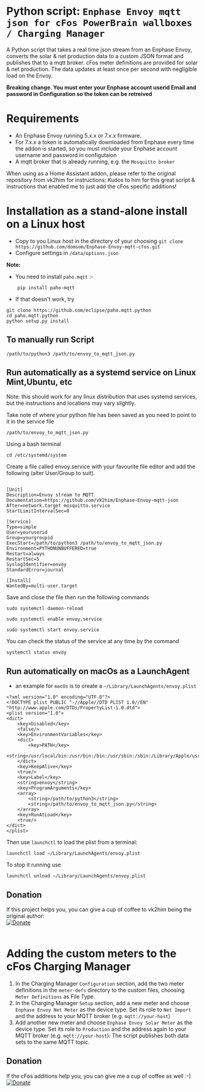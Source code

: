 # Python script: `Enphase Envoy mqtt json for cFos PowerBrain wallboxes / Charging Manager`

A Python script that takes a real time json stream from an Enphase Envoy, converts the solar & net production data to a custom JSON format and publishes that to a mqtt broker. cFos meter definitions are provided for solar & net production. The data updates at least once per second with negligible load on the Envoy.

**Breaking change. You must enter your Enphase account userid Email and password in Configuration so the token can be retreived**


# Requirements

- An Enphase Envoy running 5.x.x or 7.x.x firmware.
- For 7.x.x a token is automatically downloaded from Enphase every time the addon is started, so you must include your Enphase account username and password in configutaion
- A mqtt broker that is already running, e.g. the `Mosquitto broker`

When using as a Home Assistant addon, please refer to the original repository from vk2him for instructions: Kudos to him for this great script & instructions that enabled me to just add the cFos specific additions!

# Installation as a stand-alone install on a Linux host

- Copy to you Linux host in the directory of your choosing 
`git clone https://github.com/domsom/Enphase-Envoy-mqtt-cfos.git`
- Configure settings in `/data/options.json`

__Note:__

  - You need to install `paho.mqtt` :- 
```
    pip install paho-mqtt
```
- If that doesn't work, try
```
git clone https://github.com/eclipse/paho.mqtt.python
cd paho.mqtt.python
python setup.py install
```

## To manually run Script
```
/path/to/python3 /path/to/envoy_to_mqtt_json.py
```

## Run automatically as a systemd service on Linux Mint,Ubuntu, etc

Note: this should work for any linux distribution that uses systemd services, but the instructions and locations may vary slightly.

Take note of where your python file has been saved as you need to point to it in the service file

```
/path/to/envoy_to_mqtt_json.py
```

Using a bash terminal

```
cd /etc/systemd/system
```

Create a file called envoy.service with your favourite file editor and add the following (alter User/Group to suit). 

```

[Unit]
Description=Envoy stream to MQTT
Documentation=https://github.com/vk2him/Enphase-Envoy-mqtt-json
After=network.target mosquitto.service
StartLimitIntervalSec=0

[Service]
Type=simple
User=youruserid
Group=yourgroupid
ExecStart=/path/to/python3 /path/to/envoy_to_mqtt_json.py
Environment=PYTHONUNBUFFERED=true
Restart=always
RestartSec=5
SyslogIdentifier=envoy
StandardError=journal

[Install]
WantedBy=multi-user.target

```

Save and close the file then run the following commands

```
sudo systemctl daemon-reload
```
```
sudo systemctl enable envoy.service
```
```
sudo systemctl start envoy.service
```
You can check the status of the service at any time by the command
```
systemctl status envoy
```

## Run automatically on macOs as a LaunchAgent

 - an example for `macOs` is to create a `~/Library/LaunchAgents/envoy.plist`

```
<?xml version="1.0" encoding="UTF-8"?>
<!DOCTYPE plist PUBLIC "-//Apple//DTD PLIST 1.0//EN" "http://www.apple.com/DTDs/PropertyList-1.0.dtd">
<plist version="1.0">
<dict>
	<key>Disabled</key>
	<false/>
	<key>EnvironmentVariables</key>
	<dict>
		<key>PATH</key>
		<string>/usr/local/bin:/usr/bin:/bin:/usr/sbin:/sbin:/Library/Apple/usr/bin:/usr/local/sbin</string>
	</dict>
	<key>KeepAlive</key>
	<true/>
	<key>Label</key>
	<string>envoy</string>
	<key>ProgramArguments</key>
	<array>
		<string>/path/to/python3</string>
		<string>/path/to/envoy_to_mqtt_json.py</string>
	</array>
	<key>RunAtLoad</key>
	<true/>
</dict>
</plist>
```
Then use `launchctl` to load the plist from a terminal:
```
launchctl load ~/Library/LaunchAgents/envoy.plist
```

To stop it running use

```
launchctl unload ~/Library/LaunchAgents/envoy.plist
```

## Donation
If this project helps you, you can give a cup of coffee to vk2him being the original author: <br/>
[![Donate](https://img.shields.io/badge/Donate-PayPal-green.svg)](https://paypal.me/vk2him)
<br/><br/>

# Adding the custom meters to the cFos Charging Manager

1. In the Charging Manager ```Configuration``` section, add the two meter definitions in the ```meter-defs``` directory to the custom files, choosing ```Meter Definitions``` as File Type.
2. In the Charging Manager ```Setup``` section, add a new meter and choose ```Enphase Envoy Net Meter``` as the device type. Set its role to ```Net Import``` and the address to your MQTT broker (e.g. ```mqtt://your-host```)
3. Add another new meter and choose ```Enphase Envoy Solar Meter``` as the device type. Set its role to ```Production``` and the address again to your MQTT broker (e.g. ```mqtt://your-host```): The script publishes both data sets to the same MQTT topic.

## Donation
If the cFos additions help you, you can give me a cup of coffee as well :-) <br/>
[![Donate](https://img.shields.io/badge/Donate-PayPal-green.svg)](https://paypal.me/domsom)
<br/><br/>
